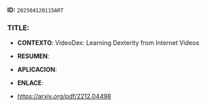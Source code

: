 **ID:** `202504120115ART`

### TITLE:

- **CONTEXTO**: 
    VideoDex: Learning Dexterity from Internet Videos
- **RESUMEN**: 
    
- **APLICACION**: 

- **ENLACE**: 
- https://arxiv.org/pdf/2212.04498